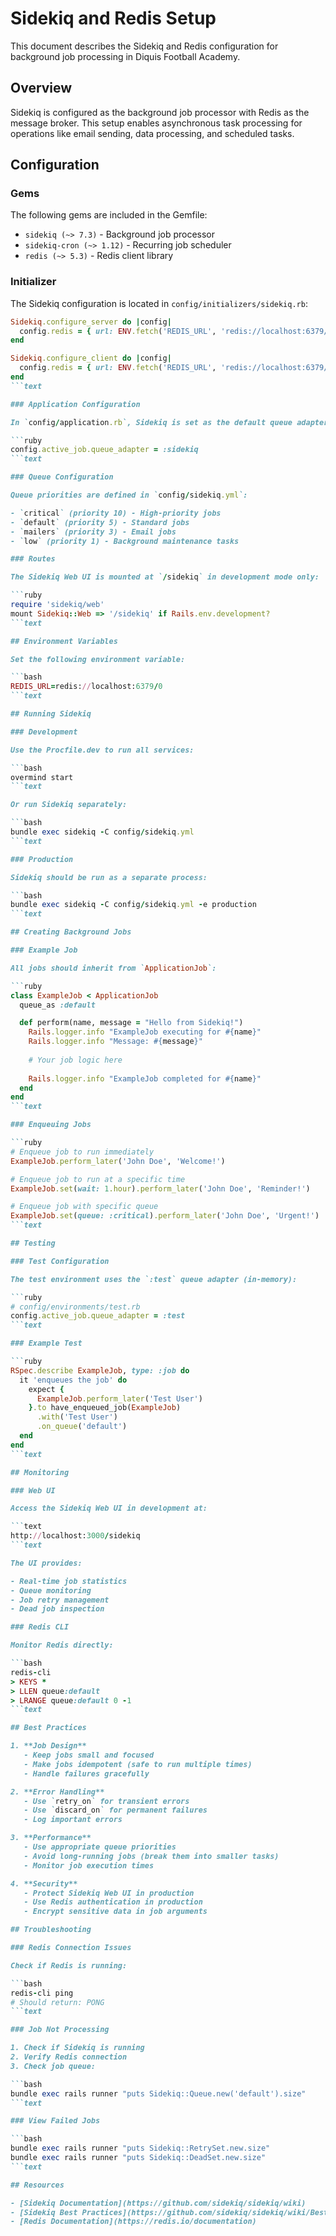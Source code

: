 # Sidekiq and Redis Setup

This document describes the Sidekiq and Redis configuration for background job processing in Diquis Football Academy.

## Overview

Sidekiq is configured as the background job processor with Redis as the message broker. This setup enables asynchronous task processing for operations like email sending, data processing, and scheduled tasks.

## Configuration

### Gems

The following gems are included in the Gemfile:

- `sidekiq (~> 7.3)` - Background job processor
- `sidekiq-cron (~> 1.12)` - Recurring job scheduler
- `redis (~> 5.3)` - Redis client library

### Initializer

The Sidekiq configuration is located in `config/initializers/sidekiq.rb`:

```ruby
Sidekiq.configure_server do |config|
  config.redis = { url: ENV.fetch('REDIS_URL', 'redis://localhost:6379/0') }
end

Sidekiq.configure_client do |config|
  config.redis = { url: ENV.fetch('REDIS_URL', 'redis://localhost:6379/0') }
end
```text

### Application Configuration

In `config/application.rb`, Sidekiq is set as the default queue adapter:

```ruby
config.active_job.queue_adapter = :sidekiq
```text

### Queue Configuration

Queue priorities are defined in `config/sidekiq.yml`:

- `critical` (priority 10) - High-priority jobs
- `default` (priority 5) - Standard jobs
- `mailers` (priority 3) - Email jobs
- `low` (priority 1) - Background maintenance tasks

### Routes

The Sidekiq Web UI is mounted at `/sidekiq` in development mode only:

```ruby
require 'sidekiq/web'
mount Sidekiq::Web => '/sidekiq' if Rails.env.development?
```text

## Environment Variables

Set the following environment variable:

```bash
REDIS_URL=redis://localhost:6379/0
```text

## Running Sidekiq

### Development

Use the Procfile.dev to run all services:

```bash
overmind start
```text

Or run Sidekiq separately:

```bash
bundle exec sidekiq -C config/sidekiq.yml
```text

### Production

Sidekiq should be run as a separate process:

```bash
bundle exec sidekiq -C config/sidekiq.yml -e production
```text

## Creating Background Jobs

### Example Job

All jobs should inherit from `ApplicationJob`:

```ruby
class ExampleJob < ApplicationJob
  queue_as :default

  def perform(name, message = "Hello from Sidekiq!")
    Rails.logger.info "ExampleJob executing for #{name}"
    Rails.logger.info "Message: #{message}"
    
    # Your job logic here
    
    Rails.logger.info "ExampleJob completed for #{name}"
  end
end
```text

### Enqueuing Jobs

```ruby
# Enqueue job to run immediately
ExampleJob.perform_later('John Doe', 'Welcome!')

# Enqueue job to run at a specific time
ExampleJob.set(wait: 1.hour).perform_later('John Doe', 'Reminder!')

# Enqueue job with specific queue
ExampleJob.set(queue: :critical).perform_later('John Doe', 'Urgent!')
```text

## Testing

### Test Configuration

The test environment uses the `:test` queue adapter (in-memory):

```ruby
# config/environments/test.rb
config.active_job.queue_adapter = :test
```text

### Example Test

```ruby
RSpec.describe ExampleJob, type: :job do
  it 'enqueues the job' do
    expect {
      ExampleJob.perform_later('Test User')
    }.to have_enqueued_job(ExampleJob)
      .with('Test User')
      .on_queue('default')
  end
end
```text

## Monitoring

### Web UI

Access the Sidekiq Web UI in development at:

```text
http://localhost:3000/sidekiq
```text

The UI provides:

- Real-time job statistics
- Queue monitoring
- Job retry management
- Dead job inspection

### Redis CLI

Monitor Redis directly:

```bash
redis-cli
> KEYS *
> LLEN queue:default
> LRANGE queue:default 0 -1
```text

## Best Practices

1. **Job Design**
   - Keep jobs small and focused
   - Make jobs idempotent (safe to run multiple times)
   - Handle failures gracefully

2. **Error Handling**
   - Use `retry_on` for transient errors
   - Use `discard_on` for permanent failures
   - Log important errors

3. **Performance**
   - Use appropriate queue priorities
   - Avoid long-running jobs (break them into smaller tasks)
   - Monitor job execution times

4. **Security**
   - Protect Sidekiq Web UI in production
   - Use Redis authentication in production
   - Encrypt sensitive data in job arguments

## Troubleshooting

### Redis Connection Issues

Check if Redis is running:

```bash
redis-cli ping
# Should return: PONG
```text

### Job Not Processing

1. Check if Sidekiq is running
2. Verify Redis connection
3. Check job queue:

```bash
bundle exec rails runner "puts Sidekiq::Queue.new('default').size"
```text

### View Failed Jobs

```bash
bundle exec rails runner "puts Sidekiq::RetrySet.new.size"
bundle exec rails runner "puts Sidekiq::DeadSet.new.size"
```text

## Resources

- [Sidekiq Documentation](https://github.com/sidekiq/sidekiq/wiki)
- [Sidekiq Best Practices](https://github.com/sidekiq/sidekiq/wiki/Best-Practices)
- [Redis Documentation](https://redis.io/documentation)
